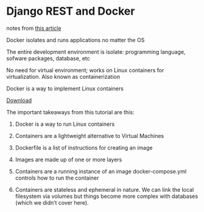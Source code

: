 #  Django REST and Docker

notes from [this article](https://wsvincent.com/beginners-guide-to-docker/)

Docker isolates and runs applications no matter the OS

The entire development environment is isolate: programming language, sofware packages, database, etc

No need for virtual environment; works on Linux containers for virtualization.  Also known as containerization

Docker is a way to implement Linux containers

[Download](https://www.docker.com/get-started)

The important takeaways from this tutorial are this:

1. Docker is a way to run Linux containers

2. Containers are a lightweight alternative to Virtual Machines

3. Dockerfile is a list of instructions for creating an image

4. Images are made up of one or more layers

5. Containers are a running instance of an image docker-compose.yml controls how to run the container

6. Containers are stateless and ephemeral in nature. We can link the local filesystem via volumes but things become more complex with databases (which we didn’t cover here).


